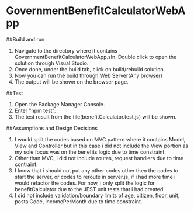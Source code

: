 # GovernmentBenefitCalculatorWebApp
##Build and run
1. Navigate to the directory where it contains GovernmentBenefitCalculatorWebApp.sln. Double click to open the solution through Visual Studio.
2. Once done, under the build tab, click on build/rebuild solution.
3. Now you can run the build through Web Server(Any browser)
4. The output will be shown on the browser page.

##Test
1. Open the Package Manager Console.
2. Enter "npm test".
3. The test result from the file(benefitCalculator.test.js) will be shown.

##Assumptions and Design Decisions
1. I would split the codes based on MVC pattern where it contains Model, View and Controller but in this case i did not include the View portion
as my sole focus was on the benefits logic due to time constraint. 
2. Other than MVC, i did not include routes, request handlers due to time contraint.
3. I know that i should not put any other codes other then the codes to start the server, or codes to reroute in server.js, if i had more time
i would refactor the codes. For now, i only split the logic for benefitCalculator due to the JEST unit tests that i had created.
4. I did not include validation/boundary limits of age, citizen, floor, unit, postalCode, incomePerMonth due to time constraint.

